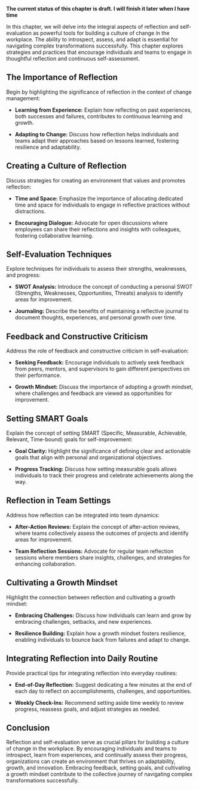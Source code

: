 **The current status of this chapter is draft. I will finish it later when I have time**

In this chapter, we will delve into the integral aspects of reflection and self-evaluation as powerful tools for building a culture of change in the workplace. The ability to introspect, assess, and adapt is essential for navigating complex transformations successfully. This chapter explores strategies and practices that encourage individuals and teams to engage in thoughtful reflection and continuous self-assessment.

The Importance of Reflection
----------------------------

Begin by highlighting the significance of reflection in the context of change management:

* **Learning from Experience:** Explain how reflecting on past experiences, both successes and failures, contributes to continuous learning and growth.

* **Adapting to Change:** Discuss how reflection helps individuals and teams adapt their approaches based on lessons learned, fostering resilience and adaptability.

Creating a Culture of Reflection
--------------------------------

Discuss strategies for creating an environment that values and promotes reflection:

* **Time and Space:** Emphasize the importance of allocating dedicated time and space for individuals to engage in reflective practices without distractions.

* **Encouraging Dialogue:** Advocate for open discussions where employees can share their reflections and insights with colleagues, fostering collaborative learning.

Self-Evaluation Techniques
--------------------------

Explore techniques for individuals to assess their strengths, weaknesses, and progress:

* **SWOT Analysis:** Introduce the concept of conducting a personal SWOT (Strengths, Weaknesses, Opportunities, Threats) analysis to identify areas for improvement.

* **Journaling:** Describe the benefits of maintaining a reflective journal to document thoughts, experiences, and personal growth over time.

Feedback and Constructive Criticism
-----------------------------------

Address the role of feedback and constructive criticism in self-evaluation:

* **Seeking Feedback:** Encourage individuals to actively seek feedback from peers, mentors, and supervisors to gain different perspectives on their performance.

* **Growth Mindset:** Discuss the importance of adopting a growth mindset, where challenges and feedback are viewed as opportunities for improvement.

Setting SMART Goals
-------------------

Explain the concept of setting SMART (Specific, Measurable, Achievable, Relevant, Time-bound) goals for self-improvement:

* **Goal Clarity:** Highlight the significance of defining clear and actionable goals that align with personal and organizational objectives.

* **Progress Tracking:** Discuss how setting measurable goals allows individuals to track their progress and celebrate achievements along the way.

Reflection in Team Settings
---------------------------

Address how reflection can be integrated into team dynamics:

* **After-Action Reviews:** Explain the concept of after-action reviews, where teams collectively assess the outcomes of projects and identify areas for improvement.

* **Team Reflection Sessions:** Advocate for regular team reflection sessions where members share insights, challenges, and strategies for enhancing collaboration.

Cultivating a Growth Mindset
----------------------------

Highlight the connection between reflection and cultivating a growth mindset:

* **Embracing Challenges:** Discuss how individuals can learn and grow by embracing challenges, setbacks, and new experiences.

* **Resilience Building:** Explain how a growth mindset fosters resilience, enabling individuals to bounce back from failures and adapt to change.

Integrating Reflection into Daily Routine
-----------------------------------------

Provide practical tips for integrating reflection into everyday routines:

* **End-of-Day Reflection:** Suggest dedicating a few minutes at the end of each day to reflect on accomplishments, challenges, and opportunities.

* **Weekly Check-Ins:** Recommend setting aside time weekly to review progress, reassess goals, and adjust strategies as needed.

Conclusion
----------

Reflection and self-evaluation serve as crucial pillars for building a culture of change in the workplace. By encouraging individuals and teams to introspect, learn from experiences, and continually assess their progress, organizations can create an environment that thrives on adaptability, growth, and innovation. Embracing feedback, setting goals, and cultivating a growth mindset contribute to the collective journey of navigating complex transformations successfully.
